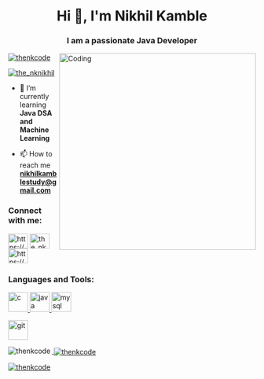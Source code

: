 <h1 align="center">Hi 👋, I'm Nikhil Kamble</h1>
<h3 align="center">I am a passionate Java Developer</h3>
<img align="right" alt="Coding" width="400" src="https://cdn.dribbble.com/users/1162077/screenshots/3848914/programmer.gif">

<p align="left"> <a href="https://github.com/ryo-ma/github-profile-trophy"><img src="https://github-profile-trophy.vercel.app/?username=thenkcode" alt="thenkcode" /></a> </p>

<p align="left"> <a href="https://twitter.com/the_nknikhil" target="blank"><img src="https://img.shields.io/twitter/follow/the_nknikhil?logo=twitter&style=for-the-badge" alt="the_nknikhil" /></a> </p>

- 🌱 I’m currently learning **Java DSA and Machine Learning**

- 📫 How to reach me **nikhilkamblestudy@gmail.com**

<h3 align="left">Connect with me:</h3>
<p align="left">

<a href="https://www.linkedin.com/in/nikhil-kamble-540248214/" target="blank"><img align="center" src="https://upload.wikimedia.org/wikipedia/commons/8/81/LinkedIn_icon.svg" alt="https://www.linkedin.com/in/nikhil-kamble-540248214/" height="30" width="40" /></a>
<a href="https://twitter.com/the_nknikhil" target="blank"><img align="center" src="https://upload.wikimedia.org/wikipedia/commons/6/6f/Logo_of_Twitter.svg" alt="the_nknikhil" height="30" width="40" /></a>
<a href="https://www.instagram.com/the_nikhilkamble/" target="blank"><img align="center" src="https://upload.wikimedia.org/wikipedia/commons/e/e7/Instagram_logo_2016.svg" alt="https://www.instagram.com/the_nikhilkamble/" height="30" width="40" /></a>
</p>

<h3 align="left">Languages and Tools:</h3>
<p align="left"> <a href="https://www.cprogramming.com/" target="_blank" rel="noreferrer"> <img src="https://upload.wikimedia.org/wikipedia/commons/1/18/C_Programming_Language.svg" alt="c" width="40" height="40"/> 
</a> <a href="https://www.java.com" target="_blank" rel="noreferrer"> <img src="https://upload.wikimedia.org/wikipedia/en/thumb/3/30/Java_programming_language_logo.svg/800px-Java_programming_language_logo.svg.png" alt="java" width="40" height="40"/> 
</a> <a href="https://www.mysql.com/" target="_blank" rel="noreferrer"> <img src="https://1000logos.net/wp-content/uploads/2020/08/MySQL-Logo.png" alt="mysql" width="40" height="40"/> </a> </p>
</a> <a href="https://git-scm.com/" target="_blank" rel="noreferrer"> <img src="https://www.vectorlogo.zone/logos/git-scm/git-scm-icon.svg" alt="git" width="40" height="40"/>

<p><img align="left" src="https://github-readme-stats.vercel.app/api/top-langs?username=thenkcode&show_icons=true&locale=en&layout=compact" alt="thenkcode" /></p>

<p>&nbsp;<img align="center" src="https://github-readme-stats.vercel.app/api?username=thenkcode&show_icons=true&locale=en" alt="thenkcode" /></p>

<p><img align="center" src="https://github-readme-streak-stats.herokuapp.com/?user=thenkcode&" alt="thenkcode" /></p>
